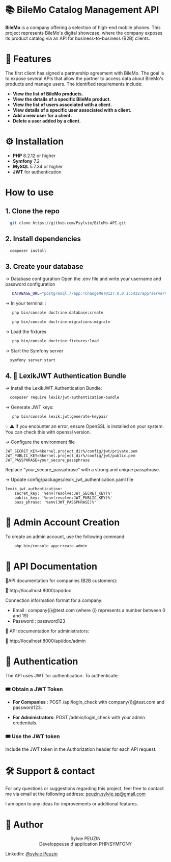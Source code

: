# 📚 BileMo Catalog Management API
**BileMo** is a company offering a selection of high-end mobile phones. This project represents BileMo's digital showcase, where the company exposes its product catalog via an API for business-to-business (B2B) clients.

# 📱 Features
The first client has signed a partnership agreement with BileMo. The goal is to expose several APIs that allow the partner to access data about BileMo's products and manage users. The identified requirements include:

- **View the list of BileMo products.**
- **View the details of a specific BileMo product.**
- **View the list of users associated with a client.**
- **View details of a specific user associated with a client.**
- **Add a new user for a client.**
- **Delete a user added by a client.**

# ⚙️ Installation
- **PHP**  8.2.12 or higher
- **Symfony** 7.2
- **MySQL** 5.7.34 or higher
- **JWT** for authentication

# How to use
## 1.  Clone the repo ##
``` bash
  git clone https://github.com/Psylvie/BileMo-API.git
```

## 2. Install dependencies ##
``` bash
  composer install
```
## 3.  Create your database ##
-> Database configuration Open the .env file and write your username and password configuration
 ``` bash
    DATABASE_URL="postgresql://app:!ChangeMe!@127.0.0.1:5432/app?serverVersion=16&charset=utf8"
 ```
-> In your terminal :
  ``` bash
     php bin/console doctrine:database:create
 ```

``` bash
   php bin/console doctrine:migrations:migrate
   ```

-> Load the fixtures
   ``` bash
      php bin/console doctrine:fixtures:load 
   ```
-> Start the Symfony server

   ``` bash
     symfony server:start
   ```
## 4.  🔐 LexikJWT Authentication Bundle ##
-> Install the  LexikJWT Authentication Bundle:
  ``` bash
    composer require lexik/jwt-authentication-bundle
 ```
-> Generate JWT keys:
``` bash
   php bin/console lexik:jwt:generate-keypair
 ```

💡 ⚠️ If you encounter an error, ensure OpenSSL is installed on your system. You can check this with openssl version.

-> Configure the environment file

    JWT_SECRET_KEY=%kernel.project_dir%/config/jwt/private.pem
    JWT_PUBLIC_KEY=%kernel.project_dir%/config/jwt/public.pem
    JWT_PASSPHRASE=your_secure_passphrase

Replace "your_secure_passphrase" with a strong and unique passphrase.

-> Update config/packages/lexik_jwt_authentication.yaml file


    lexik_jwt_authentication:
        secret_key: '%env(resolve:JWT_SECRET_KEY)%'
        public_key: '%env(resolve:JWT_PUBLIC_KEY)%'
        pass_phrase: '%env(JWT_PASSPHRASE)%'
              


# 🔑 Admin Account Creation #
To create an admin account, use the following command:
``` bash
    php bin/console app:create-admin
``` 
# 📃 API Documentation #

📌API documentation for companies (B2B customers):

🔗   http://localhost:8000/api/doc

Connection information format for a company:
- Email : company{i}@test.com  (where {i} represents a number between 0 and 19)
- Password : password123

📌 API documentation for administrators:

🔗   http://localhost:8000/api/doc/admin


# 👤 Authentication  #
The API uses JWT for authentication. To authenticate:

###  🎟️ Obtain a JWT Token ###

- **For Companies** : POST /api/login_check with company{i}@test.com and password123.

- **For Administrators**: POST /admin/login_check with your admin credentials.


### 🎟️ Use the JWT token ###

Include the JWT token in the Authorization header for each API request.


# 🛠️ Support & contact
For any questions or suggestions regarding this project, feel free to contact me via email at the following address: peuzin.sylvie.sp@gmail.com

I am open to any ideas for improvements or additional features.

# 🙇 Author #
<p text align= center> Sylvie PEUZIN  
<br> Développeuse d'application PHP/SYMFONY  


LinkedIn: [@sylvie Peuzin](https://www.linkedin.com/in/sylvie-peuzin/) </p>